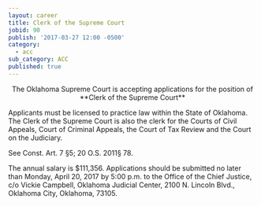 ```yaml
---
layout: career
title: Clerk of the Supreme Court
jobid: 90
publish: '2017-03-27 12:00 -0500'
category:
  - acc
sub_category: ACC
published: true
---
```

<div style="text-align: center;">
The Oklahoma Supreme Court  
is accepting applications  
for the position of  
**Clerk of the Supreme Court**
</div>

Applicants must be licensed to practice law within the State of Oklahoma.
The Clerk of the Supreme Court is also the clerk for the Courts of
Civil Appeals, Court of Criminal Appeals, the Court of Tax Review and
the Court on the Judiciary.

See Const. Art. 7 §5; 20 O.S. 2011§ 78.

The annual salary is $111,356. Applications should be submitted no later
than Monday, April 20, 2017 by 5:00 p.m. to the Office of the Chief
Justice, c/o Vickie Campbell, Oklahoma Judicial Center, 2100 N. Lincoln
Blvd., Oklahoma City, Oklahoma, 73105.


